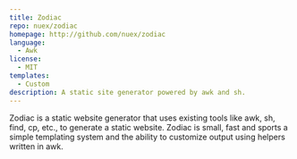 ```yaml
---
title: Zodiac
repo: nuex/zodiac
homepage: http://github.com/nuex/zodiac
language:
  - Awk
license:
  - MIT
templates:
  - Custom
description: A static site generator powered by awk and sh.
---
```


Zodiac is a static website generator that uses existing tools like awk, sh, find, cp, etc., to generate a static website. Zodiac is small, fast and sports a simple templating system and the ability to customize output using helpers written in awk.
